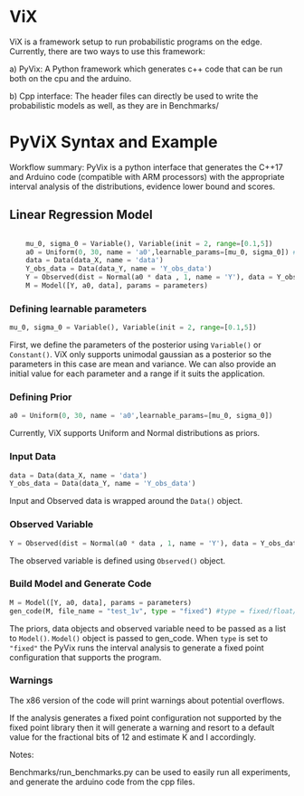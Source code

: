 # ViX

ViX is a framework setup to run probabilistic programs on the edge. Currently, there are two ways to use this framework:

a) PyVix: A Python framework which generates c++ code that can be run both on the cpu and the arduino.

b) Cpp interface: The header files can directly be used to write the probabilistic models as well, as they are in Benchmarks/


# PyViX Syntax and Example

Workflow summary: PyVix is a python interface that generates the C++17 and Arduino code (compatible with ARM processors) with the appropriate interval analysis of the distributions, evidence lower bound and scores.

## Linear Regression Model
```python

    mu_0, sigma_0 = Variable(), Variable(init = 2, range=[0.1,5])
    a0 = Uniform(0, 30, name = 'a0',learnable_params=[mu_0, sigma_0]) # Each name should be unique
    data = Data(data_X, name = 'data')
    Y_obs_data = Data(data_Y, name = 'Y_obs_data')
    Y = Observed(dist = Normal(a0 * data , 1, name = 'Y'), data = Y_obs_data, name = 'Y')
    M = Model([Y, a0, data], params = parameters)

```

### Defining learnable parameters

```python
mu_0, sigma_0 = Variable(), Variable(init = 2, range=[0.1,5])
```

First, we define the parameters of the posterior using `Variable()` or `Constant()`. ViX only supports unimodal gaussian as a posterior so the parameters in this case are mean and variance. We can also provide an initial value for each parameter and a range if it suits the application.

### Defining Prior 

```python
a0 = Uniform(0, 30, name = 'a0',learnable_params=[mu_0, sigma_0])
```

Currently, ViX supports Uniform and Normal distributions as priors.

### Input Data

```python
data = Data(data_X, name = 'data')
Y_obs_data = Data(data_Y, name = 'Y_obs_data')
```
Input and Observed data is wrapped around the `Data()` object.

### Observed Variable

```python
Y = Observed(dist = Normal(a0 * data , 1, name = 'Y'), data = Y_obs_data, name = 'Y')
```

The observed variable is defined using `Observed()` object.

### Build Model and Generate Code

```python
M = Model([Y, a0, data], params = parameters)
gen_code(M, file_name = "test_1v", type = "fixed") #type = fixed/float/double
```

The priors, data objects and observed variable need to be passed as a list to `Model()`. `Model()` object is passed to gen_code. When `type` is set to `"fixed"` the PyVix runs the interval analysis to generate a fixed point configuration that supports the program.


### Warnings

The x86 version of the code will print warnings about potential overflows. 

If the analysis generates a fixed point configuration not supported by the fixed point library then it will generate a warning and resort to a default value for the fractional bits of 12 and estimate K and I accordingly.




Notes:

Benchmarks/run_benchmarks.py can be used to easily run all experiments, and generate the arduino code from the cpp files.
